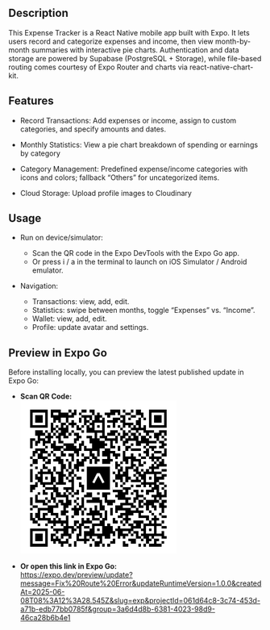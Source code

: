 ## Description
This Expense Tracker is a React Native mobile app built with Expo. It lets users record and categorize expenses and income, then view month-by-month summaries with interactive pie charts. Authentication and data storage are powered by Supabase (PostgreSQL + Storage), while file-based routing comes courtesy of Expo Router and charts via react-native-chart-kit.

## Features
- Record Transactions: Add expenses or income, assign to custom categories, and specify amounts and dates.

- Monthly Statistics: View a pie chart breakdown of spending or earnings by category 

- Category Management: Predefined expense/income categories with icons and colors; fallback “Others” for uncategorized items.

- Cloud Storage: Upload profile images to Cloudinary

## Usage
- Run on device/simulator:
  - Scan the QR code in the Expo DevTools with the Expo Go app.
  - Or press i / a in the terminal to launch on iOS Simulator / Android emulator.

- Navigation:
  - Transactions: view, add, edit.
  - Statistics: swipe between months, toggle “Expenses” vs. “Income”.
  - Wallet: view, add, edit.
  - Profile: update avatar and settings.

## Preview in Expo Go

Before installing locally, you can preview the latest published update in Expo Go:

- **Scan QR Code:**  
  ![Preview QR](./assets/images/Expo_QR.png)

- **Or open this link in Expo Go:**  
  https://expo.dev/preview/update?message=Fix%20Route%20Error&updateRuntimeVersion=1.0.0&createdAt=2025-06-08T08%3A12%3A28.545Z&slug=exp&projectId=061d64c8-3c74-453d-a71b-edb77bb0785f&group=3a6d4d8b-6381-4023-98d9-46ca28b6b4e1
